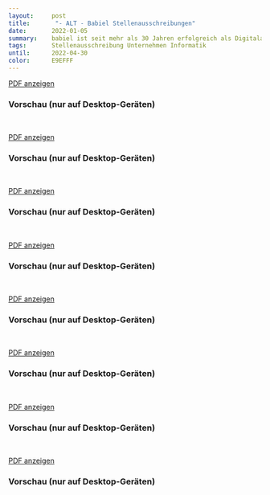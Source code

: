 ```yaml
---
layout:     post
title:       "- ALT - Babiel Stellenausschreibungen"
date:       2022-01-05
summary:    babiel ist seit mehr als 30 Jahren erfolgreich als Digitalagentur in den Bereichen Onlinekommunikation und E-Commerce für namhafte Konzerne und öffentliche Auftraggeber tätig.
tags:		Stellenausschreibung Unternehmen Informatik
until:		2022-04-30
color:      E9EFFF
---
```

<a class="btn btn-primary" href="{{ site.url }}/attachments/Babiel_Anzeige_2020_Junior_PM.pdf">PDF anzeigen</a>

<h3>Vorschau (nur auf Desktop-Geräten)</h3>
<div class="d-none d-sm-block">
<object data="{{ site.url }}/attachments/Babiel_Anzeige_2020_Junior_PM.pdf" width="100%" height="800" type='application/pdf'></object>
</div>
<br>

<a class="btn btn-primary" href="{{ site.url }}/attachments/Babiel_Anzeige_2020_Werk_Lin_Ad.pdf">PDF anzeigen</a>
<h3>Vorschau (nur auf Desktop-Geräten)</h3>
<div class="d-none d-sm-block">
<object data="{{ site.url }}/attachments/Babiel_Anzeige_2020_Werk_Lin_Ad.pdf" width="100%" height="1010" type='application/pdf'></object>
</div>
<br>

<a class="btn btn-primary" href="{{ site.url }}/attachments/Babiel_Anzeige_2021_Junior_Full_Stack_Dev.pdf">PDF anzeigen</a>
<h3>Vorschau (nur auf Desktop-Geräten)</h3>
<div class="d-none d-sm-block">
<object data="{{ site.url }}/attachments/Babiel_Anzeige_2021_Junior_Full_Stack_Dev.pdf" width="100%" height="1010" type='application/pdf'></object>
</div>
<br>

<a class="btn btn-primary" href="{{ site.url }}/attachments/Babiel_Anzeige_2021_Junior_Jav_Dev.pdf">PDF anzeigen</a>
<h3>Vorschau (nur auf Desktop-Geräten)</h3>
<div class="d-none d-sm-block">
<object data="{{ site.url }}/attachments/Babiel_Anzeige_2021_Junior_Jav_Dev.pdf" width="100%" height="1010" type='application/pdf'></object>
<br>

<a class="btn btn-primary" href="{{ site.url }}/attachments/Babiel_Anzeige_2021_Junior_Linux_Sys.pdf">PDF anzeigen</a>
<h3>Vorschau (nur auf Desktop-Geräten)</h3>
<div class="d-none d-sm-block">
<object data="{{ site.url }}/attachments/Babiel_Anzeige_2021_Junior_Linux_Sys.pdf" width="100%" height="1010" type='application/pdf'></object>
</div>
<br>

<a class="btn btn-primary" href="{{ site.url }}/attachments/Babiel_Anzeige_2021_Junior_Soft_Eng.pdf">PDF anzeigen</a>
<h3>Vorschau (nur auf Desktop-Geräten)</h3>
<div class="d-none d-sm-block">
<object data="{{ site.url }}/attachments/Babiel_Anzeige_2021_Junior_Soft_Eng.pdf" width="100%" height="1010" type='application/pdf'></object>
</div>
<br>

<a class="btn btn-primary" href="{{ site.url }}/attachments/Babiel_Anzeige_2021_Werk_Java.pdf">PDF anzeigen</a>
<h3>Vorschau (nur auf Desktop-Geräten)</h3>
<div class="d-none d-sm-block">
<object data="{{ site.url }}/attachments/Babiel_Anzeige_2021_Werk_Java.pdf" width="100%" height="1010" type='application/pdf'></object>
</div>
<br>

<a class="btn btn-primary" href="{{ site.url }}/attachments/Babiel_Anzeige_2021_Werk_Quali.pdf">PDF anzeigen</a>
<h3>Vorschau (nur auf Desktop-Geräten)</h3>
<div class="d-none d-sm-block">
<object data="{{ site.url }}/attachments/Babiel_Anzeige_2021_Werk_Quali.pdf" width="100%" height="1010" type='application/pdf'></object>
</div>